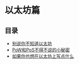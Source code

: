 # 以太坊篇

## 目录


* [别说你不知道以太坊](/eth/eth-1.md)
* [PoW和PoS不得不说的小秘密](/eth/eth-2.md)
* [如果你也想在以太坊上写点什么](/eth/eth-3.md)